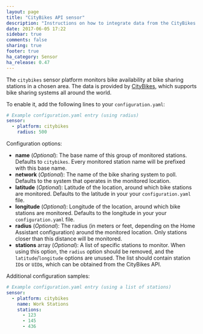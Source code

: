 ```yaml
---
layout: page
title: "CityBikes API sensor"
description: "Instructions on how to integrate data from the CityBikes API into Home Assistant."
date: 2017-06-05 17:22
sidebar: true
comments: false
sharing: true
footer: true
ha_category: Sensor
ha_release: 0.47
---
```



The `citybikes` sensor platform monitors bike availability at bike sharing stations in a chosen area. The data is provided by [CityBikes](https://citybik.es/#about), which supports bike sharing systems all around the world.

To enable it, add the following lines to your `configuration.yaml`:

```yaml
# Example configuration.yaml entry (using radius)
sensor:
  - platform: citybikes
    radius: 500
```

Configuration options:

- **name** (*Optional*): The base name of this group of monitored stations. Defaults to `citybikes`. Every monitored station name will be prefixed with this base name.
- **network** (*Optional*):  The name of the bike sharing system to poll. Defaults to the system that operates in the monitored location.
- **latitude** (*Optional*):  Latitude of the location, around which bike stations are monitored. Defaults to the latitude in your your `configuration.yaml` file.
- **longitude** (*Optional*):  Longitude of the location, around which bike stations are monitored. Defaults to the longitude in your your `configuration.yaml` file.
- **radius** (*Optional*):  The radius (in meters or feet, depending on the Home Assistant configuration) around the monitored location. Only stations closer than this distance will be monitored.
- **stations** array (*Optional*): A list of specific stations to monitor. When using this option, the `radius` option should be removed, and the `latitude`/`longitude` options are unused. The list should contain station `ID`s or `UID`s, which can be obtained from the CityBikes API.

Additional configuration samples:

```yaml
# Example configuration.yaml entry (using a list of stations)
sensor:
  - platform: citybikes
    name: Work Stations
    stations:
      - 123
      - 145
      - 436
```
